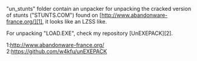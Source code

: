 "un_stunts" folder contain an unpacker for unpacking the cracked version of stunts ("STUNTS.COM") found on [http://www.abandonware-france.org/][1], it looks like an LZSS like.

For unpacking "LOAD.EXE", check my repository [UnEXEPACK][2].



1:http://www.abandonware-france.org/
2:https://github.com/w4kfu/unEXEPACK
